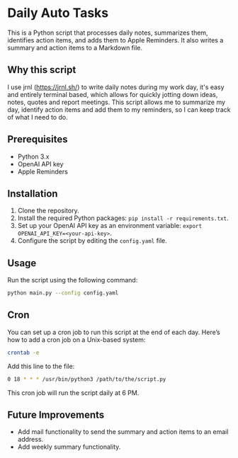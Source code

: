 # Daily Auto Tasks

This is a Python script that processes daily notes, summarizes them, identifies action items, and adds them to Apple Reminders. It also writes a summary and action items to a Markdown file.

## Why this script

I use jrnl (https://jrnl.sh/) to write daily notes during my work day, it's easy and entirely terminal based, which allows for quickly jotting down ideas, notes, quotes and report meetings.
This script allows me to summarize my day, identify action items and add them to my reminders, so I can keep track of what I need to do.

## Prerequisites

- Python 3.x
- OpenAI API key
- Apple Reminders

## Installation

1. Clone the repository.
2. Install the required Python packages: `pip install -r requirements.txt`.
3. Set up your OpenAI API key as an environment variable: `export OPENAI_API_KEY=<your-api-key>`.
4. Configure the script by editing the `config.yaml` file.

## Usage

Run the script using the following command:

```bash
python main.py --config config.yaml

```

## Cron

You can set up a cron job to run this script at the end of each day. Here’s how to add a cron job on a Unix-based system:

```bash
crontab -e
```

Add this line to the file:

```bash
0 18 * * * /usr/bin/python3 /path/to/the/script.py
```

This cron job will run the script daily at 6 PM.

## Future Improvements

- Add mail functionality to send the summary and action items to an email address.
- Add weekly summary functionality.
